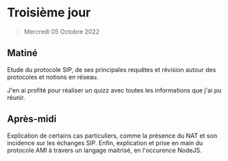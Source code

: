 # Troisième jour

> Mercredi 05 Octobre 2022

## Matiné

Etude du protocole SIP, de ses principales requêtes et révision autour des protocoles et notions en réseau.

J'en ai profité pour réaliser un quizz avec toutes les informations que j'ai pu réunir.

## Après-midi

Explication de certains cas particuliers, comme la présence du NAT et son incidence sur les échanges SIP.
Enfin, explication et prise en main du protocole AMI à travers un langage maitrisé, en l'occurence NodeJS.